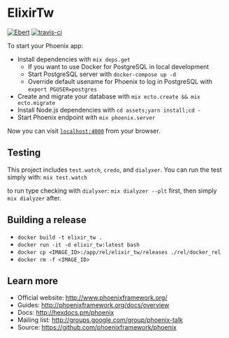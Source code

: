 # ElixirTw

[![Ebert](https://ebertapp.io/github/elixirtw/elixir_tw.svg)](https://ebertapp.io/github/elixirtw/elixir_tw)
[![travis-ci](https://travis-ci.org/elixirtw/elixir_tw.svg?branch=master)](https://travis-ci.org/elixirtw/elixir_tw)

To start your Phoenix app:

  * Install dependencies with `mix deps.get`
    * If you want to use Docker for PostgreSQL in local development
    * Start PostgreSQL server with `docker-compose up -d`
    * Override default usename for Phoenix to log in PostgreSQL with `export PGUSER=postgres`
  * Create and migrate your database with `mix ecto.create && mix ecto.migrate`
  * Install Node.js dependencies with `cd assets;yarn install;cd -`
  * Start Phoenix endpoint with `mix phoenix.server`

Now you can visit [`localhost:4000`](http://localhost:4000) from your browser.

## Testing

This project includes `test.watch`, `credo`, and `dialyxer`. You can run the test simply with:
`mix test.watch`

to run type checking with `dialyxer`:
`mix dialyzer --plt`
first, then simply
`mix dialyzer`
after.

<!--Ready to run in production? Please [check our deployment guides](http://www.phoenixframework.org/docs/deployment).-->
## Building a release
  * `docker build -t elixir_tw .`
  * `docker run -it -d elixir_tw:latest bash`
  * `docker cp <IMAGE_ID>:/app/rel/elixir_tw/releases ./rel/docker_rel`
  * `docker rm -f <IMAGE_ID>`

## Learn more

  * Official website: http://www.phoenixframework.org/
  * Guides: http://phoenixframework.org/docs/overview
  * Docs: http://hexdocs.pm/phoenix
  * Mailing list: http://groups.google.com/group/phoenix-talk
  * Source: https://github.com/phoenixframework/phoenix
